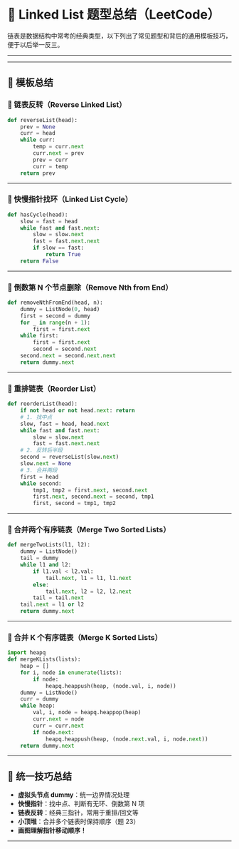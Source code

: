 # 🔗 Linked List 题型总结（LeetCode）

链表是数据结构中常考的经典类型，以下列出了常见题型和背后的通用模板技巧，便于以后举一反三。

---

---

## 📌 模板总结

### 🔁 链表反转（Reverse Linked List）

```python
def reverseList(head):
    prev = None
    curr = head
    while curr:
        temp = curr.next
        curr.next = prev
        prev = curr
        curr = temp
    return prev
```

---

### 🔁 快慢指针找环（Linked List Cycle）

```python
def hasCycle(head):
    slow = fast = head
    while fast and fast.next:
        slow = slow.next
        fast = fast.next.next
        if slow == fast:
            return True
    return False
```

---

### 🧮 倒数第 N 个节点删除（Remove Nth from End）

```python
def removeNthFromEnd(head, n):
    dummy = ListNode(0, head)
    first = second = dummy
    for _ in range(n + 1):
        first = first.next
    while first:
        first = first.next
        second = second.next
    second.next = second.next.next
    return dummy.next
```

---

### 🔀 重排链表（Reorder List）

```python
def reorderList(head):
    if not head or not head.next: return
    # 1. 找中点
    slow, fast = head, head.next
    while fast and fast.next:
        slow = slow.next
        fast = fast.next.next
    # 2. 反转后半段
    second = reverseList(slow.next)
    slow.next = None
    # 3. 合并两段
    first = head
    while second:
        tmp1, tmp2 = first.next, second.next
        first.next, second.next = second, tmp1
        first, second = tmp1, tmp2
```

---

### 🧵 合并两个有序链表（Merge Two Sorted Lists）

```python
def mergeTwoLists(l1, l2):
    dummy = ListNode()
    tail = dummy
    while l1 and l2:
        if l1.val < l2.val:
            tail.next, l1 = l1, l1.next
        else:
            tail.next, l2 = l2, l2.next
        tail = tail.next
    tail.next = l1 or l2
    return dummy.next
```

---

### 🧮 合并 K 个有序链表（Merge K Sorted Lists）

```python
import heapq
def mergeKLists(lists):
    heap = []
    for i, node in enumerate(lists):
        if node:
            heapq.heappush(heap, (node.val, i, node))
    dummy = ListNode()
    curr = dummy
    while heap:
        val, i, node = heapq.heappop(heap)
        curr.next = node
        curr = curr.next
        if node.next:
            heapq.heappush(heap, (node.next.val, i, node.next))
    return dummy.next
```

---

## 🧠 统一技巧总结

- **虚拟头节点 dummy**：统一边界情况处理
- **快慢指针**：找中点、判断有无环、倒数第 N 项
- **链表反转**：经典三指针，常用于重排/回文等
- **小顶堆**：合并多个链表时保持顺序（题 23）
- **画图理解指针移动顺序！**

---

